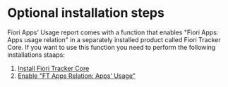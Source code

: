 # Optional installation steps

Fiori Apps' Usage report comes with a function that enables "Fiori Apps: Apps usage relation" in a separately installed product called Fiori Tracker Core. If you want to use this function you need to perform the following installations staaps:

1. [Install Fiori Tracker Core](https://help.fioritracker.org/V2020/core/SPS02/inst/)
2. [Enable "FT Apps Relation: Apps' Usage"](rel.md)